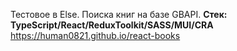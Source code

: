 Тестовое в Else. Поиска книг на базе GBAPI. <b>Стек: TypeScript/React/ReduxToolkit/SASS/MUI/CRA</b>
https://human0821.github.io/react-books
